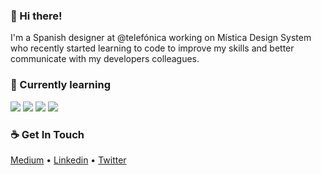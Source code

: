 ### 👋 Hi there!

I'm a Spanish designer at @telefónica working on Mística Design System who recently started learning to code to improve my skills and better communicate with my developers colleagues.

### 🔧 Currently learning

<img src="https://img.shields.io/badge/javascript%20-%23323330.svg?&style=for-the-badge&logo=javascript&logoColor=%23F7DF1E">   <img src="https://img.shields.io/badge/html5%20-%23E34F26.svg?&style=for-the-badge&logo=html5&logoColor=white">   <img src="https://img.shields.io/badge/css3%20-%231572B6.svg?&style=for-the-badge&logo=css3&logoColor=white"> <img src="=https://img.shields.io/badge/-GitHub-181717?style=flat-square&logo=github">

### ☕ Get In Touch
  <p align="left">
    <a target="_blank" href="https://ana-montes11.medium.com/">Medium</a> •
    <a target="_blank" href="https://www.linkedin.com/in/analopezmontes/">Linkedin</a> •
    <a target="_blank" href="https://twitter.com/anusk11">Twitter</a>
  </p>
